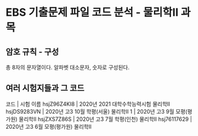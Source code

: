 # EBS 기출문제 파일 코드 분석 - 물리학Ⅱ 과목
## 암호 규칙 - 구성
총 8자의 문자열이다.
알파벳 대소문자, 숫자로 구성된다.
## 여러 시험지들과 그 코드
코드      	| 시험 이름
hsjZ96Z4KI8	| 2020년 2021 대학수학능력시험 물리학Ⅱ
hsjDS9283VN	| 2020년 고3 10월 학평(서울) 물리학Ⅱ
1	| 2020년 고3 9월 모평(평가원) 물리학Ⅱ
hsjZXS7Z86S	| 2020년 고3 7월 학평(인천) 물리학Ⅱ
hsj76117629	| 2020년 고3 6월 모평(평가원) 물리학Ⅱ
